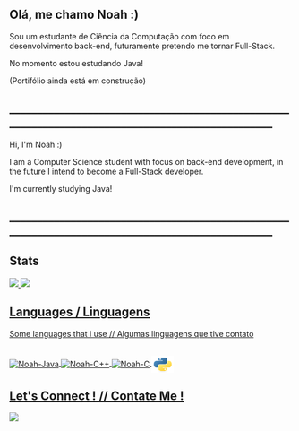 ## Olá, me chamo Noah :)

Sou um estudante de Ciência da Computação com foco em desenvolvimento back-end, futuramente pretendo me tornar Full-Stack.

No momento estou estudando Java!

(Portifólio ainda está em construção)

## _________________________________________________________________________________________________

Hi, I'm Noah :)

I am a Computer Science student with focus on back-end development, in the future I intend to become a Full-Stack developer.

I'm currently studying Java!

## _________________________________________________________________________________________________


## Stats 

 <div>
  <a href="https://github.com/noahugalde">
  <img height="180em" src="https://github-readme-stats.vercel.app/api?username=noahugalde&show_icons=true&theme=react&include_all_commits=true&count_private=true"/>
  <img height="100em" src="https://github-readme-stats.vercel.app/api/top-langs/?username=noahugalde&layout=compact&langs_count=7&theme=react"/>
</div>
 
 ## Languages / Linguagens
 
 Some languages that i use // Algumas linguagens que tive contato
  
<div style="display: inline_block"><br>
  <img align="center" alt="Noah-Java" height="30" width="40" src="https://cdn.jsdelivr.net/gh/devicons/devicon/icons/java/java-original-wordmark.svg">
  <img align="center" alt="Noah-C++" height="30" width="40" src="https://cdn.jsdelivr.net/gh/devicons/devicon/icons/cplusplus/cplusplus-plain.svg">
  <img align="center" alt="Noah-C" height="30" width="40" src="https://cdn.iconscout.com/icon/free/png-512/c-programming-569564.png">
  <img align="center" alt="Noah-Python" height="30" width="40" src="https://raw.githubusercontent.com/devicons/devicon/master/icons/python/python-original.svg">
</div>
 
 ## Let's Connect ! // Contate Me !

<a href="https://www.linkedin.com/in/noah-ítalo-ugalde-17387720b/"><img src="https://cdn2.iconfinder.com/data/icons/social-media-2285/512/1_Linkedin_unofficial_colored_svg-128.png" width="40">

